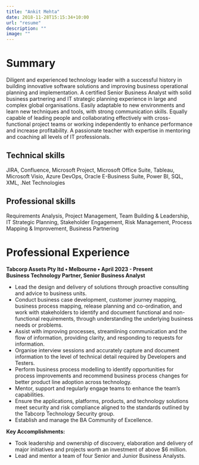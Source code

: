 ```yaml
---
title: "Ankit Mehta"
date: 2018-11-28T15:15:34+10:00
url: "resume"
description: ""
image: ""
---
```

# Summary
Diligent and experienced technology leader with a successful history in building innovative software solutions and improving business operational planning and implementation. A certified Senior Business Analyst with solid business partnering and IT strategic planning experience in large and complex global organisations. Easily adaptable to new environments and learn new techniques and tools, with strong communication skills. Equally capable of leading people and collaborating effectively with cross-functional project teams or working independently to enhance performance and increase profitability. A passionate teacher with expertise in mentoring and coaching all levels of IT professionals. 
## Technical skills
JIRA, Confluence, Microsoft Project, Microsoft Office Suite, Tableau, Microsoft Visio, Azure DevOps, Oracle E-Business Suite, Power BI, SQL, XML, .Net Technologies
## Professional skills
Requirements Analysis, Project Management, Team Building & Leadership, IT Strategic Planning, Stakeholder Engagement, Risk Management, Process Mapping & Improvement, Business Partnering   

# Professional Experience
**Tabcorp Assets Pty ltd • Melbourne • April 2023 - Present**  
**Business Technology Partner, Senior Business Analyst**  
* Lead the design and delivery of solutions through proactive consulting and advice to business units. 
* Conduct business case development, customer journey mapping, business process mapping, release planning and co-ordination, and work with stakeholders to identify and document functional and non-functional requirements, through understanding the underlying business needs or problems. 
* Assist with improving processes, streamlining communication and the flow of information, providing clarity, and responding to requests for information. 
* Organise interview sessions and accurately capture and document information to the level of technical detail required by Developers and Testers. 
* Perform business process modelling to identify opportunities for process improvements and recommend business process changes for better product line adoption across technology. 
* Mentor, support and regularly engage teams to enhance the team’s capabilities. 
* Ensure the applications, platforms, products, and technology solutions meet security and risk compliance aligned to the standards outlined by the Tabcorp Technology Security group. 
* Establish and manage the BA Community of Excellence.  

**Key Accomplishments:**
* Took leadership and ownership of discovery, elaboration and delivery of major initiatives and projects worth an investment of above $6 million. 
* Lead and mentor a team of four Senior and Junior Business Analysts.




